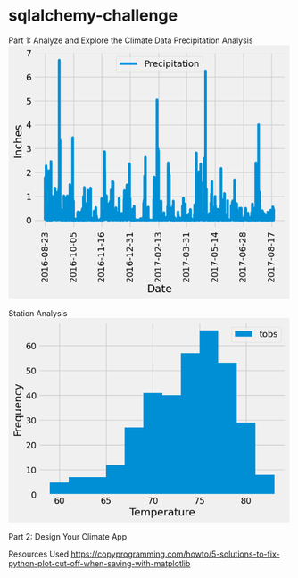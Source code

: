 # sqlalchemy-challenge
Part 1: Analyze and Explore the Climate Data
Precipitation Analysis
![Alt text](<SurfsUp/Precipitation Analysis.png>)

Station Analysis 
![Alt text](<SurfsUp/Station Analysis.png>)

Part 2: Design Your Climate App


Resources Used 
https://copyprogramming.com/howto/5-solutions-to-fix-python-plot-cut-off-when-saving-with-matplotlib